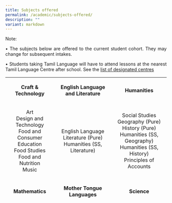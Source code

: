 ```yaml
---
title: Subjects offered
permalink: /academic/subjects-offered/
description: ""
variant: markdown
---
```

<p>Note:<br></p><p align="justify">• The subjects below are offered to the current student cohort. They may change for subsequent intakes.<br></p><p align="justify">• Students taking Tamil Language will have to attend lessons at the nearest Tamil Language Centre after school. See the&nbsp;<a href="https://www.moe.gov.sg/secondary/courses/express/electives?term=Language&amp;subterm=Tamil%20Language" target="_blank" rel="noopener noreferrer">list of designated centres</a></p>
<table style="height: 398px; margin-left: auto; margin-right: auto;">
<tbody>
<tr style="height: 36px;">
<th style="text-align: center; height: 36px; width: 203.359px;">
	<p>Craft &amp; Technology</p>
</th>
<th style="text-align: center; height: 36px; width: 242.234px;">
	<p>English Language and Literature</p>
</th>
<th style="text-align: center; height: 36px; width: 196.406px;">
	<p>Humanities</p>
</th>
</tr><tr style="height: 145px;">
<td style="text-align: center; height: 145px; width: 203.359px;">
<p>Art<br>Design and Technology<br>Food and Consumer Education<br>Food Studies<br>Food and Nutrition<br>Music<br>
</p></td><td style="text-align: center; height: 145px; width: 242.234px;">
<p>English Language<br>Literature&nbsp;(Pure)<br>Humanities (SS, Literature)</p>
</td>
<td style="text-align: center; height: 145px; width: 196.406px;">
<p>Social Studies<br>Geography&nbsp;(Pure)<br>History&nbsp;(Pure)<br>Humanities (SS, Geography)<br>Humanities (SS, History)<br>Principles of Accounts</p>
</td>
</tr><tr style="height: 18px;">
<td style="text-align: center; height: 18px; width: 203.359px;">
	<p><strong>Mathematics</strong></p>
</td>
<td style="text-align: center; height: 18px; width: 242.234px;">
	<p><strong>Mother Tongue Languages</strong></p>
</td>
<td style="text-align: center; height: 18px; width: 196.406px;">
	<p><strong>Science</strong></p>
</td>
</tr><tr style="height: 181px;">
<td style="text-align: center; height: 181px; width: 203.359px;">
<p>&nbsp;Mathematics<br>Additional Mathematics<br>Computer Applications&nbsp;</p>
</td>
<td style="text-align: center; height: 181px; width: 242.234px;">
<p>&nbsp;Chinese <br>Malay&nbsp;<br>Higher Chinese<br>Chinese Syllabus B<br>Malay Syllabus B<br>Basic Chinese <br>Basic Malay<br>Higher Malay </p>
</td>
<td style="text-align: center; height: 181px; width: 196.406px;">
<p>&nbsp;Biology (Pure)<br>Chemistry&nbsp;(Pure)<br>Physics&nbsp;(Pure)<br>Science (Chemistry, Biology)<br>Science (Physics, Chemistry)</p>
</td>
</tr><tr style="height: 18px;">
<td style="height: 18px; width: 203.359px; text-align: center;"><strong></strong></td></tr></tbody></table>
